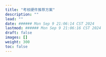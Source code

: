 ```yaml
---
title: "考核硬件推荐方案"
description: ""
lead: ""
date: ###### Mon Sep 9 21:06:14 CST 2024
lastmod: ###### Mon Sep 9 21:06:16 CST 2024
draft: false
images: []
weight: 300
toc: false
---
```

